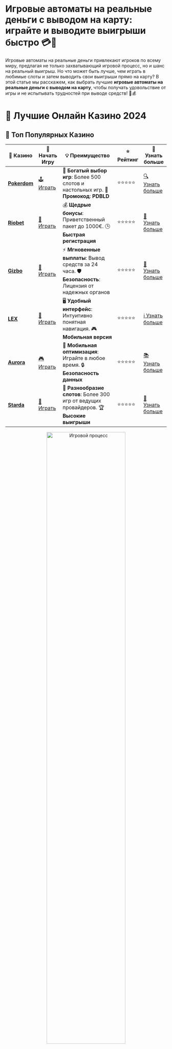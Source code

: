 # **Игровые автоматы на реальные деньги с выводом на карту: играйте и выводите выигрыши быстро 💳🎰**

Игровые автоматы на реальные деньги привлекают игроков по всему миру, предлагая не только захватывающий игровой процесс, но и шанс на реальный выигрыш. Но что может быть лучше, чем играть в любимые слоты и затем выводить свои выигрыши прямо на карту? В этой статье мы расскажем, как выбрать лучшие **игровые автоматы на реальные деньги с выводом на карту**, чтобы получать удовольствие от игры и не испытывать трудностей при выводе средств! 🎉💰

# 🎰 Лучшие Онлайн Казино 2024

## 🌟 Топ Популярных Казино

| 🎲 **Казино** | 🔗 **Начать Игру** | 💡 **Преимущество** | ⭐ **Рейтинг** | 🔗 **Узнать больше** |
|--------------|---------------------|---------------------|----------------|----------------------|
| [**Pokerdom**](https://brandplay.link/4k77v2yx) | [🕹️ Играть](https://brandplay.link/4k77v2yx) | 🎉 **Богатый выбор игр**: Более 500 слотов и настольных игр. 🎁 **Промокод**: **PDBLD** | ⭐⭐⭐⭐⭐ | [🔍 Узнать больше](https://brandplay.link/4k77v2yx) |
| [**Riobet**](https://brandplay.link/7xBLTPyj) | [🎰 Играть](https://brandplay.link/7xBLTPyj) | 💰 **Щедрые бонусы**: Приветственный пакет до 1000€. 🕒 **Быстрая регистрация** | ⭐⭐⭐⭐⭐ | [📖 Узнать больше](https://brandplay.link/7xBLTPyj) |
| [**Gizbo**](https://brandplay.link/bprXw4YV) | [🎲 Играть](https://brandplay.link/bprXw4YV) | ⚡ **Мгновенные выплаты**: Вывод средств за 24 часа. 🛡️ **Безопасность**: Лицензия от надежных органов | ⭐⭐⭐⭐⭐ | [📝 Узнать больше](https://brandplay.link/bprXw4YV) |
| [**LEX**](https://brandplay.link/zW4hdDFV) | [🤑 Играть](https://brandplay.link/zW4hdDFV) | 🖥️ **Удобный интерфейс**: Интуитивно понятная навигация. 🎮 **Мобильная версия** | ⭐⭐⭐⭐⭐ | [ℹ️ Узнать больше](https://brandplay.link/zW4hdDFV) |
| [**Aurora**](https://10trafic-stat2.com/click/668546556bcc6313411604bd/6766/13032/subaccount) | [🎮 Играть](https://10trafic-stat2.com/click/668546556bcc6313411604bd/6766/13032/subaccount) | 📱 **Мобильная оптимизация**: Играйте в любое время. 🔒 **Безопасность данных** | ⭐⭐⭐⭐⭐ | [📚 Узнать больше](https://10trafic-stat2.com/click/668546556bcc6313411604bd/6766/13032/subaccount) |
| [**Starda**](https://brandplay.link/fB7xwRFL) | [🎯 Играть](https://brandplay.link/fB7xwRFL) | 🎰 **Разнообразие слотов**: Более 300 игр от ведущих провайдеров. 🏆 **Высокие выигрыши** | ⭐⭐⭐⭐⭐ | [🔎 Узнать больше](https://brandplay.link/fB7xwRFL) |

<div align="center">
    <img src="https://i.pinimg.com/originals/87/9e/b9/879eb9354dd0699582408b68f2e253b2.gif" alt="Игровой процесс" width="70%">
</div>

## 💎 Лучшие Бонусы и Акции

| 🎲 **Казино** | 🔗 **Начать Игру** | 💡 **Преимущество** | ⭐ **Рейтинг** | 🔗 **Узнать больше** |
|--------------|---------------------|---------------------|----------------|----------------------|
| [**Kometa**](https://brandplay.link/8ZymQJV8) | [🎰 Играть](https://brandplay.link/8ZymQJV8) | 🎁 **Эксклюзивные бонусы**: Регулярные акции и промо. 🔄 **Программы лояльности** | ⭐⭐⭐⭐☆ | [🔍 Узнать больше](https://brandplay.link/8ZymQJV8) |
| [**R7**](https://brandplay.link/bMd3Yjsw) | [🕹️ Играть](https://brandplay.link/bMd3Yjsw) | 🕒 **Круглосуточная поддержка**: Всегда на связи. 💸 **Высокие лимиты** | ⭐⭐⭐⭐☆ | [📖 Узнать больше](https://brandplay.link/bMd3Yjsw) |
| [**7K**](https://brandplay.link/BvQyFShp) | [🎲 Играть](https://brandplay.link/BvQyFShp) | 🌟 **Эксклюзивные бонусы**: Только для VIP игроков. 🎉 **Сезонные акции** | ⭐⭐⭐⭐☆ | [📝 Узнать больше](https://brandplay.link/BvQyFShp) |
| [**Kent**](https://brandplay.link/Fv2WP3js) | [🤑 Играть](https://brandplay.link/Fv2WP3js) | 📈 **Высокий RTP**: Более 98%. 💼 **Профессиональная поддержка** | ⭐⭐⭐⭐☆ | [ℹ️ Узнать больше](https://brandplay.link/Fv2WP3js) |
| [**1Xslots**](https://brandplay.link/hSB1khtr) | [🎮 Играть](https://brandplay.link/hSB1khtr) | 🎉 **Множество акций**: Еженедельные бонусы и турниры. 🛡️ **Безопасность** | ⭐⭐⭐⭐☆ | [📚 Узнать больше](https://brandplay.link/hSB1khtr) |
| [**Gama**](https://brandplay.link/j6NMKsDz) | [🎯 Играть](https://brandplay.link/j6NMKsDz) | 🔍 **Интуитивный интерфейс**: Легкость использования. 🏅 **Престижные турниры** | ⭐⭐⭐⭐☆ | [🔎 Узнать больше](https://brandplay.link/j6NMKsDz) |

<div align="center">
    <img src="https://i.pinimg.com/originals/87/9e/b9/879eb9354dd0699582408b68f2e253b2.gif" alt="Игровой процесс" width="70%">
</div>

## 🚀 Быстрые Выигрыши и Поддержка

| 🎲 **Казино** | 🔗 **Начать Игру** | 💡 **Преимущество** | ⭐ **Рейтинг** | 🔗 **Узнать больше** |
|--------------|---------------------|---------------------|----------------|----------------------|
| [**Onion**](https://brandplay.link/zBGRVpQ9) | [🎰 Играть](https://brandplay.link/zBGRVpQ9) | 🤑 **Низкие ставки**: Идеально для начинающих. 🔄 **Быстрые выводы** | ⭐⭐⭐⭐☆ | [🔍 Узнать больше](https://brandplay.link/zBGRVpQ9) |
| [**Чемпион**](https://temon-gter.cfd/go/lRq?p80412p304504pcc44t17455) | [🕹️ Играть](https://temon-gter.cfd/go/lRq?p80412p304504pcc44t17455) | 🏅 **Лояльная программа**: Награды за активность. 🎁 **Ежемесячные бонусы** | ⭐⭐⭐⭐☆ | [📖 Узнать больше](https://temon-gter.cfd/go/lRq?p80412p304504pcc44t17455) |
| [**Vavada**](https://vavadapartner.pro/?promo=ea5c9275-6854-4505-94fc-95ab18221945-linkb2) | [🎲 Играть](https://vavadapartner.pro/?promo=ea5c9275-6854-4505-94fc-95ab18221945-linkb2) | 🚀 **Быстрая регистрация**: Начните играть мгновенно. 🔐 **Безопасные транзакции** | ⭐⭐⭐⭐☆ | [📝 Узнать больше](https://vavadapartner.pro/?promo=ea5c9275-6854-4505-94fc-95ab18221945-linkb2) |
| [**Friends**](https://gofriends.kim/linkb2) | [🤑 Играть](https://gofriends.kim/linkb2) | 🤝 **Социальные игры**: Играйте с друзьями. 🌐 **Мультиплатформенность** | ⭐⭐⭐⭐☆ | [ℹ️ Узнать больше](https://gofriends.kim/linkb2) |
| [**1WIN**](https://brandplay.link/smXVpBbG) | [🎮 Играть](https://brandplay.link/smXVpBbG) | 🏆 **Спортивные ставки**: Широкий выбор видов спорта. 💵 **Высокие коэффициенты** | ⭐⭐⭐⭐☆ | [📚 Узнать больше](https://brandplay.link/smXVpBbG) |
| [**Drip**](https://drp-ircp01.com/c07e6a3db) | [🎯 Играть](https://drp-ircp01.com/c07e6a3db) | 🌐 **Инновационные игры**: Новейшие игровые технологии. 🛡️ **Высокая безопасность** | ⭐⭐⭐⭐☆ | [🔎 Узнать больше](https://drp-ircp01.com/c07e6a3db) |
| [**JoyCasino**](https://rpc30.call2me.pro/?/ru/registration?apkpop=0&partner=p24970p3291217pc98f) | [🎰 Играть](https://rpc30.call2me.pro/?/ru/registration?apkpop=0&partner=p24970p3291217pc98f) | 🎁 **Приятные бонусы**: Ежедневные акции и подарки. 🕹️ **Разнообразие игр** | ⭐⭐⭐⭐☆ | [🔍 Узнать больше](https://rpc30.call2me.pro/?/ru/registration?apkpop=0&partner=p24970p3291217pc98f) |

<div align="center">
    <img src="https://i.pinimg.com/originals/87/9e/b9/879eb9354dd0699582408b68f2e253b2.gif" alt="Игровой процесс" width="70%">
</div>
---

✨ **Выбирайте лучшее казино для себя и наслаждайтесь игрой! Удачи!** ✨
![Картинка казино](https://i.pinimg.com/originals/a9/29/6e/a9296ea1cf6a7c20a985e593451f0323.png)

## Что такое **игровые автоматы на реальные деньги с выводом на карту**? 🎮💸

**Игровые автоматы на реальные деньги с выводом на карту** — это слоты, в которых вы можете делать реальные ставки и, в случае выигрыша, выводить свои деньги напрямую на банковскую карту. Это один из самых удобных и безопасных способов получить свои выигрыши, не тратя лишнего времени на сложные процедуры.

Ключевая особенность таких автоматов — возможность не только играть на деньги, но и легко и быстро выводить их на банковскую карту, будь то дебетовая или кредитная карта.

## Как играть в **игровые автоматы на реальные деньги с выводом на карту**? 🎰💳

### 1. **Выбор подходящего онлайн-казино** 🏆

Первым шагом для игры в **игровые автоматы на реальные деньги** является выбор надежного онлайн-казино, которое предлагает удобные методы вывода, в том числе на карту. Важно обратить внимание на следующие моменты:
- Лицензия и репутация казино.
- Наличие различных вариантов вывода, включая карты.
- Быстрота обработки выплат и комиссии.

### 2. **Регистрация и пополнение счета** 📝

Для начала вам нужно будет зарегистрироваться на выбранной платформе и пополнить счет. Это можно сделать с помощью различных методов, включая банковские карты. После пополнения счета вы можете приступить к игре на реальные деньги.

### 3. **Выбор игрового автомата** 🎰

Выбирайте слот, который вам нравится, и приступайте к игре. Важно помнить, что каждый слот имеет свои особенности — от ставок до RTP (возврат к игроку). Высокий RTP увеличивает ваши шансы на выигрыш, поэтому стоит выбирать автоматы с хорошими показателями.

### 4. **Вывод выигрышей на карту** 💳

Как только вы накопили выигрыш, следующим шагом будет вывод средств. Большинство онлайн-казино предлагают вывод на банковскую карту, включая Visa и MasterCard. Процесс обычно занимает от нескольких часов до нескольких рабочих дней в зависимости от казино.

## Преимущества **игровых автоматов на реальные деньги с выводом на карту** 💥

### 1. **Простота и удобство** 🏦

Вывод средств на карту — это один из самых удобных и быстрых способов получения выигрыша. Вы можете отправить деньги прямо на свою банковскую карту, не проходя через лишние этапы и не используя дополнительные платёжные системы.

### 2. **Безопасность транзакций** 🔒

Вывод денег на карту гарантирует высокую степень безопасности. Современные казино используют шифрование данных и защищенные каналы связи, чтобы ваши личные данные и средства были в безопасности.

### 3. **Мгновенные и быстрые выплаты** ⚡

Банковские карты, особенно дебетовые, обеспечивают быстрые транзакции. Обычно, после одобрения вывода, средства поступают на вашу карту в течение нескольких часов или на следующий рабочий день.

### 4. **Удобство для регулярных игроков** 📱

Для тех, кто активно играет в онлайн-казино, вывод на карту — это отличная возможность регулярно получать деньги. Это не только удобно, но и позволяет быстрее контролировать свои финансы.

## Советы по выбору **игровых автоматов на реальные деньги с выводом на карту** 📊

### 1. **Проверяйте условия вывода средств** 🏦

Перед тем как начать играть в игровые автоматы с реальными деньгами, убедитесь, что выбранное казино поддерживает вывод на вашу карту. Некоторые казино могут устанавливать минимальные и максимальные лимиты на вывод, а также комиссии.

### 2. **Оцените RTP слота** 📈

Выбирая слот для игры, обратите внимание на его RTP (Return to Player — возврат игроку). Чем выше этот показатель, тем больше шансов на выигрыш. Обычно, слоты с RTP выше 95% считаются хорошими для игры.

### 3. **Играйте на лицензированных платформах** ✅

Выбирайте только лицензированные казино с хорошей репутацией. Лицензия гарантирует безопасность ваших средств и честность игр.

### 4. **Следите за бонусами и акциями** 🎁

Многие онлайн-казино предлагают бонусы, которые можно использовать для игры на реальные деньги. Следите за акциями и бонусами, чтобы увеличивать свои шансы на выигрыш.

## Как вывести выигрыш на карту? 💳💵

1. **Откройте раздел вывода средств в казино**.
2. **Выберите банковскую карту** как способ вывода.
3. **Укажите сумму вывода и реквизиты вашей карты**.
4. **Подтвердите транзакцию**. Иногда казино может запросить дополнительную проверку вашей личности для безопасности.

После выполнения этих шагов деньги будут переведены на вашу карту. Обратите внимание на возможные комиссии и сроки вывода, которые могут варьироваться в зависимости от казино и типа карты.

## Заключение: играйте и выигрывайте с **игровыми автоматами на реальные деньги с выводом на карту** 💰💳

**Игровые автоматы на реальные деньги с выводом на карту** — это идеальный способ играть и выигрывать, не беспокоясь о сложности вывода средств. Быстрые и безопасные транзакции, простота и удобство использования карт для вывода выигрышей делают этот способ крайне популярным среди игроков. Выбирайте качественные казино, играйте с умом и наслаждайтесь процессом! 🍀🎉

Не забывайте следить за условиями вывода, выбирайте автоматы с высоким RTP и будьте готовы к большому выигрышу! 🏆💸
